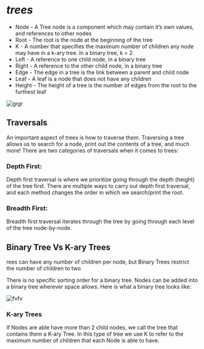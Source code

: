 # ***trees***


* Node - A Tree node is a component which may contain it’s own values, and references to other nodes
* Root - The root is the node at the beginning of the tree
* K - A number that specifies the maximum number of children any node may have in a k-ary tree. In a binary tree, k = 2.
* Left - A reference to one child node, in a binary tree
* Right - A reference to the other child node, in a binary tree
* Edge - The edge in a tree is the link between a parent and child node
* Leaf - A leaf is a node that does not have any children
* Height - The height of a tree is the number of edges from the root to the furthest leaf



![grgr](https://codefellows.github.io/common_curriculum/data_structures_and_algorithms/Code_401/class-15/resources/images/BinaryTree1.PNG
)


## Traversals
An important aspect of trees is how to traverse them. Traversing a tree allows us to search for a node, print out the contents of a tree, and much more! There are two categories of traversals when it comes to trees:


### Depth First:

Depth first traversal is where we prioritize going through the depth (height) of the tree first. There are multiple ways to carry out depth first traversal, and each method changes the order in which we search/print the root.





### Breadth First:


Breadth first traversal iterates through the tree by going through each level of the tree node-by-node.



## Binary Tree Vs K-ary Trees

rees can have any number of children per node, but Binary Trees restrict the number of children to two


There is no specific sorting order for a binary tree. Nodes can be added into a binary tree wherever space allows. Here is what a binary tree looks like:

![fvfv](https://codefellows.github.io/common_curriculum/data_structures_and_algorithms/Code_401/class-15/resources/images/BinaryTree2.PNG)


### K-ary Trees
If Nodes are able have more than 2 child nodes, we call the tree that contains them a K-ary Tree. In this type of tree we use K to refer to the maximum number of children that each Node is able to have.